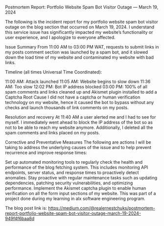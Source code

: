 Postmortem Report: Portfolio Website Spam Bot Visitor Outage — March 19, 2024

The following is the incident report for my portfolio website spam bot visitor outage on the blog section that occurred on March 19, 2024. I understand this service issue has significantly impacted my website’s functionality or user experience, and I apologize to everyone affected.

Issue Summary
From 11:00 AM to 03:00 PM WAT, requests to submit links in my posts comment section was launched by a spam bot, and it slowed down the load time of my website and contaminated my website with bad links.

Timeline (all times Universal Time Coordinated):

11:00 AM: Attack launched
11:05 AM: Website begins to slow down
11:36 AM: Too slow
12:02 PM: Bot IP address blocked
03:00 PM: 100% of all spam comments and links cleaned up and Akismet plugin installed to add a Captcha
Root Cause
I did not have a captcha or human verification technology on my website, hence it caused the bot to bypass without any checks and launch thousands of link comments on my posts.

Resolution and recovery
At 11:40 AM a user alerted me and I had to see for myself. I immediately went ahead to block the IP address of the bot so as not to be able to reach my website anymore. Additionally, I deleted all the spam comments and links placed on my posts.

Corrective and Preventative Measures
The following are actions I will be taking to address the underlying causes of the issue and to help prevent recurrence and improve response times:

Set up automated monitoring tools to regularly check the health and performance of the blog fetching system. This includes monitoring API endpoints, server status, and response times to proactively detect anomalies.
Stay proactive with regular maintenance tasks such as updating dependencies, patching security vulnerabilities, and optimizing performance.
Implement the Akismet captcha plugin to enable human verification on all the form input sections of my website.
This was part of a project done during my learning in alx software engineering program.

The blog post link is: https://medium.com/@realernestchuks/postmortem-report-portfolio-website-spam-bot-visitor-outage-march-19-2024-949f4f6baa8d
